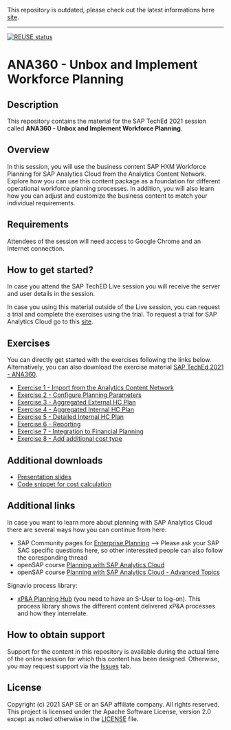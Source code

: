 
This repository is outdated, please check out the latest informations here [site](https://community.sap.com/topics/cloud-analytics/planning/content).


-----------------------------------------------------------------------------------------------------------------------------------------------

[![REUSE status](https://api.reuse.software/badge/github.com/SAP-samples/teched2021-ANA360)](https://api.reuse.software/info/github.com/SAP-samples/teched2021-ANA360)

# ANA360 - Unbox and Implement Workforce Planning

## Description

This repository contains the material for the SAP TechEd 2021 session called **ANA360 - Unbox and Implement Workforce Planning**.

## Overview

In this session, you will use the business content SAP HXM Workforce Planning for SAP Analytics Cloud from the Analytics Content Network. Explore how you can use this content package as a foundation for different operational workforce planning processes. In addition, you will also learn how you can adjust and customize the business content to match your individual requirements.



## Requirements

Attendees of the session will need access to Google Chrome and an Internet connection.

## How to get started?
In case you attend the SAP TechED Live session you will receive the server and user details in the session.

In case you using this material outside of the Live session, you can request a trial and complete the exercises using the trial. To request a trial for SAP Analytics Cloud go to this [site](https://www.sap.com/products/cloud-analytics/trial.html).



## Exercises

You can directly get started with the exercises following the links below. Alternatively, you can also download the exercise material [SAP TechEd 2021 - ANA360](materials/ANA360.pdf).

- [Exercise 1 - Import from the Analytics Content Network](exercises/ex1/)
- [Exercise 2 - Configure Planning Parameters](exercises/ex2/)
- [Exercise 3 - Aggregated External HC Plan](exercises/ex3/)
- [Exercise 4 - Aggregated Internal HC Plan](exercises/ex4/)
- [Exercise 5 - Detailed Internal HC Plan](exercises/ex5/)
- [Exercise 6 - Reporting](exercises/ex6/)
- [Exercise 7 - Integration to Financial Planning](exercises/ex7/)
- [Exercise 8 - Add additional cost type](exercises/ex8/)

## Additional downloads
- [Presentation slides](materials/ANA360_slides.pdf)
- [Code snippet for cost calculation](materials/code_snippet.txt)

## Additional links
In case you want to learn more about planning with SAP Analytics Cloud there are several ways how you can continue from here:
- SAP Community pages for [Enterprise Planning](https://community.sap.com/topics/cloud-analytics/planning) --> Please ask your SAP SAC specific questions here, so other interessted people can also follow the coresponding thread
- openSAP course [Planning with SAP Analytics Cloud](https://open.sap.com/courses/sac3/)
- openSAP course [Planning with SAP Analytics Cloud - Advanced Topics](https://open.sap.com/courses/sac4/)

Signavio process library:
- [xP&A Planning Hub](https://editor.signavio.com/p/hub?t=133874471fd84a7ebf723a6f8047ef71) (you need to have an S-User to log-on). This process library shows the different content delivered xP&A processes and how they interrelate.
## How to obtain support

Support for the content in this repository is available during the actual time of the online session for which this content has been designed. Otherwise, you may request support via the [Issues](../../issues) tab.

## License
Copyright (c) 2021 SAP SE or an SAP affiliate company. All rights reserved. This project is licensed under the Apache Software License, version 2.0 except as noted otherwise in the [LICENSE](LICENSES/Apache-2.0.txt) file.
